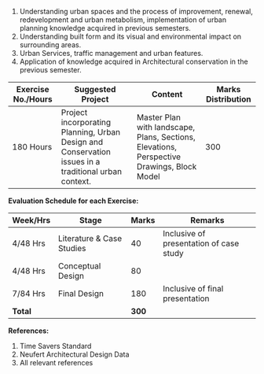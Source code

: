 1. Understanding urban spaces and the process of improvement, renewal, redevelopment and urban metabolism, implementation of urban planning knowledge acquired in previous semesters.
2. Understanding built form and its visual and environmental impact on surrounding areas.
3. Urban Services, traffic management and urban features.
4. Application of knowledge acquired in Architectural conservation in the previous semester.

| Exercise No./Hours | Suggested Project                                                                                    | Content                                                                                    | Marks Distribution |
| ------------------ | ---------------------------------------------------------------------------------------------------- | ------------------------------------------------------------------------------------------ | ------------------ |
| 180 Hours          | Project incorporating Planning, Urban Design and Conservation issues in a traditional urban context. | Master Plan with landscape, Plans, Sections, Elevations, Perspective Drawings, Block Model | 300                |

**Evaluation Schedule for each Exercise:**

| Week/Hrs  | Stage                     | Marks   | Remarks                                 |
| --------- | ------------------------- | ------- | --------------------------------------- |
| 4/48 Hrs  | Literature & Case Studies | 40      | Inclusive of presentation of case study |
| 4/48 Hrs  | Conceptual Design         | 80      |                                         |
| 7/84 Hrs  | Final Design              | 180     | Inclusive of final presentation         |
| **Total** |                           | **300** |                                         |

**References:**

1. Time Savers Standard
2. Neufert Architectural Design Data
3. All relevant references

